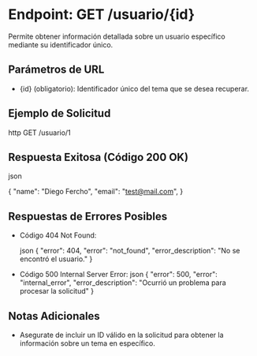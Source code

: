 # Endpoint: GET /usuario/{id}

Permite obtener información detallada sobre un usuario específico mediante su identificador único.

## Parámetros de URL
- {id} (obligatorio): Identificador único del tema que se desea recuperar.

## Ejemplo de Solicitud
http
GET /usuario/1


## Respuesta Exitosa (Código 200 OK)
json

  {
  "name": "Diego Fercho",
  "email": "test@mail.com",
}



## Respuestas de Errores Posibles
- Código 404 Not Found:

  json
  {
  "error": 404,
  "error": "not_found",
  "error_description": "No se encontró el usuario."
}

  

- Código 500 Internal Server Error:
  json
  {
    "error": 500,
    "error": "internal_error",
    "error_description": "Ocurrió un problema para procesar la solicitud"
  }
   

## Notas Adicionales

- Asegurate de incluir un ID válido en la solicitud para obtener la información
  sobre un tema en específico.